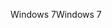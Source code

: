 <span data-ttu-id="2e272-101">Windows 7</span><span class="sxs-lookup"><span data-stu-id="2e272-101">Windows 7</span></span>